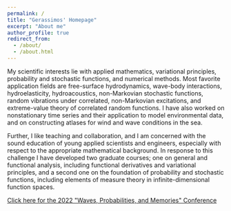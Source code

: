 ```yaml
---
permalink: /
title: "Gerassimos' Homepage"
excerpt: "About me"
author_profile: true
redirect_from: 
  - /about/
  - /about.html
---
```


My scientific interests lie with applied mathematics, variational principles, probability and stochastic functions, and numerical methods. Most favorite application fields are free-surface hydrodynamics, wave-body interactions, hydroelasticity, hydroacoustics, non-Markovian stochastic functions, random vibrations under correlated, non-Markovian excitations, and extreme-value theory of correlated random functions. I have also worked on nonstationary time series and their application to model environmental data, and on constructing atlases for wind and wave conditions in the sea.

Further, I like teaching and collaboration, and I am concerned with the sound education of young applied scientists and engineers, especially with respect to the appropriate mathematical background. In response to this challenge I have developed two graduate courses; one on general and functional analysis, including functional derivatives and variational principles, and a second one on the foundation of probability and stochastic functions, including elements of measure theory in infinite-dimensional function spaces. 

<a href="http://www.waves-probability.org/" class="btn">Click here for the 2022 "Waves, Probabilities, and Memories" Conference </a>
